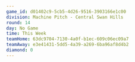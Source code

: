```yaml
---
game_id: d01402c9-5cb5-4d26-9516-3903166e1c00
division: Machine Pitch - Central Swan Hills
round: 14
day: No Game
time: This Week
teamHome: 63dc9704-7130-4a0f-b1ec-609c06ec09a7
teamAway: e3e41431-5dd5-4a39-a269-6ba96af8d4b2
diamond: 0
---
```

